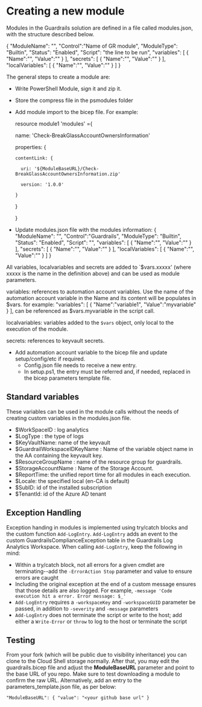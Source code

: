 # Creating a new module

Modules in the Guardrails solution are defined in a file called modules.json, with the structure described below.

{
  "ModuleName": "",
  "Control":"Name of GR module",
  "ModuleType": "Builtin",
  "Status": "Enabled",
  "Script": "the line to be run",
  "variables":
  [
    {
      "Name":"",
      "Value":""
    }
  ],
  "secrets":
    [
      {
        "Name":"",
        "Value":""
      }
    ],
  "localVariables":
    [
      {
        "Name":"",
        "Value":""
      }
    ]
}

The general steps to create a module are:

- Write PowerShell Module, sign it and zip it.
- Store the compress file in the psmodules folder
- Add module import to the bicep file. For example:

  resource module1 'modules' ={

    name: 'Check-BreakGlassAccountOwnersInformation'

    properties: {

      contentLink: {

        uri: '${ModuleBaseURL}/Check-BreakGlassAccountOwnersInformation.zip'

        version: '1.0.0'

      }

    }

  }

- Update modules.json file with the modules information:
{
    "ModuleName": "",
    "Control":"Guardrails",
    "ModuleType": "Builtin",
    "Status": "Enabled",
    "Script": "",
    "variables":
    [
      {
        "Name":"",
        "Value":""
      }
    ],
  "secrets":
     [
       {
         "Name":"",
         "Value":""
       }
     ],
  "localVariables":
     [
       {
         "Name":"",
         "Value":""
       }
     ]
  }

All variables, localvariables and secrets are added to `$vars.xxxxx' (where xxxxx is the name in the definition above) and can be used as module parameters.

variables: references to automation account variables. Use the name of the automation account variable in the Name and its content will be populates in $vars.<Value>
for example:
    "variables":
    [
      {
        "Name":"variable1",
        "Value":"myvariable"
      }
    ],
can be referenced as $vars.myvariable in the script call.

localvariables: variables added to the `$vars` object, only local to the execution of the module. 

secrets: references to keyvault secrets.


- Add automation account variable to the bicep file and update setup/config/etc if required.
    - Config.json file needs to receive a new entry.
    - In setup.ps1, the entry must be referred and, if needed, replaced in the bicep parameters template file.

## Standard variables

These variables can be used in the module calls without the needs of creating custom variables in the modules.json file.

- $WorkSpaceID : log analytics
- $LogType : the type of logs
- $KeyVaultName: name of the keyvault
- $GuardrailWorkspaceIDKeyName : Name of the variable object name in the AA containing the keyvault key.
- $ResourceGroupName : name of the resource group for guardrails.
- $StorageAccountName : Name of the Storage Account.
- $ReportTime: the unified report time for all modules in each execution.
- $Locale: the specified local (en-CA is default)
- $SubID: id of the installed subscription
- $TenantId: id of the Azure AD tenant


## Exception Handling

Exception handing in modules is implemented using try/catch blocks and the custom function `Add-LogEntry`. `Add-LogEntry` adds an event to the custom GuardrailsComplianceException table in the Guardrails Log Analytics Workspace. When calling `Add-LogEntry`, keep the following in mind:

- Within a try/catch block, not all errors for a given cmdlet are terminating--add the `-ErrorAction Stop` parameter and value to ensure errors are caught
- Including the original exception at the end of a custom message ensures that those details are also logged. For example, `-message 'Code execution hit a error. Error message: $_'`
- `Add-LogEntry` requires a `-workspaceKey` and `-workspaceGUID` parameter be passed, in addition to `-severity` and `-message` parameters
- `Add-LogEntry` does not terminate the script or write to the host; add either a `Write-Error` or `throw` to log to the host or terminate the script

## Testing

From your fork (which will be public due to visibility inheritance) you can clone to the Cloud Shell storage normally. After that, you may edit the guardrails.bicep file and adjust the **ModuleBaseURL** parameter and point to the base URL of you repo. Make sure to test downloading a module to confirm the raw URL. Alternatively, add an entry to the parameters_template.json file, as per below:

`"ModuleBaseURL": {
      "value": "<your github base url"
    }`
